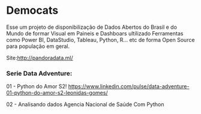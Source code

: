 # Democats

Esse um projeto de disponibilização de Dados Abertos do Brasil e do Mundo de formar Visual em Paineis e Dashboars ultilizado Ferramentas como Power BI, DataStudio, Tableau, Python, R... etc de forma  Open Source para população em geral. 

Site:http://pandoradata.ml/

### Serie Data Adventure:

01 - Python do Amor S2!
https://www.linkedin.com/pulse/data-adventure-01-python-do-amor-s2-leonidas-gomes/

02 - Analisando dados Agencia Nacional de Saúde Com Python
